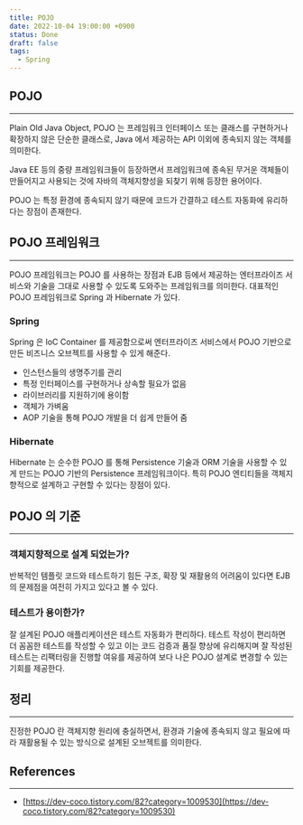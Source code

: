 ```yaml
---
title: POJO
date: 2022-10-04 19:00:00 +0900
status: Done
draft: false
tags:
  - Spring
---
```

## POJO
---
Plain Old Java Object, POJO 는 프레임워크 인터페이스 또는 클래스를 구현하거나 확장하지 않은 단순한 클래스로, Java 에서 제공하는 API 이외에 종속되지 않는 객체를 의미한다.

Java EE 등의 중량 프레임워크들이 등장하면서 프레임워크에 종속된 무거운 객체들이 만들어지고 사용되는 것에 자바의 객체지향성을 되찾기 위해 등장한 용어이다.

POJO 는 특정 환경에 종속되지 않기 때문에 코드가 간결하고 테스트 자동화에 유리하다는 장점이 존재한다.

## POJO 프레임워크
---
POJO 프레임워크는 POJO 를 사용하는 장점과 EJB 등에서 제공하는 엔터프라이즈 서비스와 기술을 그대로 사용할 수 있도록 도와주는 프레임워크를 의미한다. 대표적인 POJO 프레임워크로 Spring 과 Hibernate 가 있다.

### Spring

Spring 은 IoC Container 를 제공함으로써 엔터프라이즈 서비스에서 POJO 기반으로 만든 비즈니스 오브젝트를 사용할 수 있게 해준다.

- 인스턴스들의 생명주기를 관리
- 특정 인터페이스를 구현하거나 상속할 필요가 없음
- 라이브러리를 지원하기에 용이함
- 객체가 가벼움
- AOP 기술을 통해 POJO 개발을 더 쉽게 만들어 줌

### Hibernate

Hibernate 는 순수한 POJO 를 통해 Persistence 기술과 ORM 기술을 사용할 수 있게 만드는 POJO 기반의 Persistence 프레임워크이다. 특히 POJO 엔티티들을 객체지향적으로 설계하고 구현할 수 있다는 장점이 있다.

## POJO 의 기준
---
### 객체지향적으로 설계 되었는가?

반복적인 템플릿 코드와 테스트하기 힘든 구조, 확장 및 재활용의 어려움이 있다면 EJB 의 문제점을 여전히 가지고 있다고 볼 수 있다.

### 테스트가 용이한가?

잘 설계된 POJO 애플리케이션은 테스트 자동화가 편리하다. 테스트 작성이 편리하면 더 꼼꼼한 테스트를 작성할 수 있고 이는 코드 검증과 품질 향상에 유리해지며 잘 작성된 테스트는 리팩터링을 진행할 여유를 제공하여 보다 나은 POJO 설계로 변경할 수 있는 기회를 제공한다.

## 정리
---
진정한 POJO 란 객체지향 원리에 충실하면서, 환경과 기술에 종속되지 않고 필요에 따라 재활용될 수 있는 방식으로 설계된 오브젝트를 의미한다.

## References
---
- [https://dev-coco.tistory.com/82?category=1009530](https://dev-coco.tistory.com/82?category=1009530)
